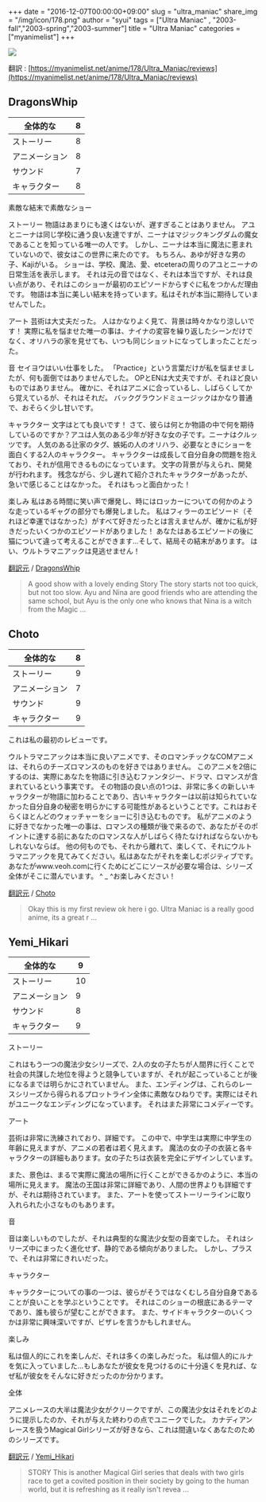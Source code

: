 +++
date = "2016-12-07T00:00:00+09:00"
slug = "ultra_maniac"
share_img = "/img/icon/178.png"
author = "syui"
tags = ["Ultra Maniac" , "2003-fall","2003-spring","2003-summer"]
title = "Ultra Maniac"
categories = ["myanimelist"]
+++

![](https://myanimelist.cdn-dena.com/images/anime/8/53571.jpg)


<!--more-->

翻訳 : [https://myanimelist.net/anime/178/Ultra_Maniac/reviews](https://myanimelist.net/anime/178/Ultra_Maniac/reviews)


## DragonsWhip



全体的な|  8
--- | ---
ストーリー|  8
アニメーション|  8
サウンド|  7
キャラクター|  8

素敵な結末で素敵なショー

ストーリー
物語はあまりにも速くはないが、遅すぎることはありません。 アユとニーナは同じ学校に通う良い友達ですが、ニーナはマジックキングダムの魔女であることを知っている唯一の人です。 しかし、ニーナは本当に魔法に恵まれていないので、彼女はこの世界に来たのです。 もちろん、あゆが好きな男の子、Kajiがいる。 ショーは、学校、魔法、愛、etceteraの周りのアユとニーナの日常生活を表示します。 それは元の音ではなく、それは本当ですが、それは良い点があり、それはこのショーが最初のエピソードからすぐに私をつかんだ理由です。 物語は本当に美しい結末を持っています。私はそれが本当に期待していませんでした。

アート
芸術は大丈夫だった。 人はかなりよく見て、背景は時々かなり涼しいです！ 実際に私を悩ませた唯一の事は、ナイナの変容を繰り返したシーンだけでなく、オリハラの家を見せても、いつも同じショットになってしまったことだった。

音
セイヨウはいい仕事をした。  「Practice」という言葉だけが私を悩ませましたが、何も面倒ではありませんでした。  OPとENは大丈夫ですが、それほど良いものではありません。 確かに、それはアニメに合っているし、しばらくしてから覚えているが、それはそれだ。 バックグラウンドミュージックはかなり普通で、おそらく少し甘いです。

キャラクター
文字はとても良いです！ さて、彼らは何とか物語の中で何を期待しているのですか？アユは人気のある少年が好きな女の子です。ニーナはクルッツです。 人気のある辻家のタグ、嫉妬の人のオリハラ、必要なときにショーを面白くする2人のキャラクター。 キャラクターは成長して自分自身の問題を抱えており、それが信用できるものになっています。 文字の背景が与えられ、開発が行われます。 残念ながら、少し遅れて紹介されたキャラクターがあったが、急いで感じることはなかった。 それはもっと面白かった！

楽しみ
私はある時間に笑い声で爆発し、時にはロッカーについての何かのような走っているギャグの部分でも爆発しました。 私はフィラーのエピソード（それほど幸運ではなかった）がすべて好きだったとは言えませんが、確かに私が好きだったいくつかのエピソードがありました！ あなたはあるエピソードの後に​​猫について違って考えることができます...そして、結局その結末があります。 はい、ウルトラマニアックは見逃せません！

[翻訳元](https://myanimelist.net/reviews.php?id=4471) / [DragonsWhip](https://myanimelist.net/profile/DragonsWhip/reviews)


> A good show with a lovely ending    Story  The story starts not too quick, but not too slow. Ayu and Nina are good friends who are attending the same school, but Ayu is the only one who knows that Nina is a witch from the Magic  ...

## Choto



全体的な|  8
--- | ---
ストーリー|  9
アニメーション|  7
サウンド|  9
キャラクター|  9

これは私の最初のレビューです。

ウルトラマニアックは本当に良いアニメです、そのロマンチックなCOMアニメは、それらのチーズロマンスのものを好きではありません。 このアニメを2倍にするのは、実際にあなたを物語に引き込むファンタジー、ドラマ、ロマンスが含まれているという事実です。 その物語の良い点の1つは、非常に多くの新しいキャラクターが物語に加わることであり、古いキャラクターは以前は知られていなかった自分自身の秘密を明らかにする可能性があるということです。これはおそらくほとんどのウォッチャーをショーに引き込むものです。 私がアニメのように好きでなかった唯一の事は、ロマンスの種類が後で来るので、あなたがそのポイントに達する前にあなたのロマンスな人がしばらく待たなければならないかもしれないならば。 他の何ものでも、それから離れて、楽しくて、それにウルトラマニアックを見てみてください。私はあなたがそれを楽しむポジティブです。 あなたがwww.veoh.comに行くためにどこにソースが必要な場合は、シリーズ全体がそこに潜んでいます。  ^ _ ^お楽しみください！

[翻訳元](https://myanimelist.net/reviews.php?id=2396) / [Choto](https://myanimelist.net/profile/Choto/reviews)


> Okay this is my first review ok here i go.    Ultra Maniac is a really good anime, its a great r ...

## Yemi_Hikari



全体的な|  9
--- | ---
ストーリー|  10
アニメーション|  9
サウンド|  8
キャラクター|  9

ストーリー

これはもう一つの魔法少女シリーズで、2人の女の子たちが人間界に行くことで社会の共謀した地位を得ようと競争していますが、それが起こっていることが後になるまでは明らかにされていません。 また、エンディングは、これらのレースシリーズから得られるプロットライン全体に素敵なひねりです。実際にはそれがユニークなエンディングになっています。 それはまた非常にコメディーです。

アート

芸術は非常に洗練されており、詳細です。 この中で、中学生は実際に中学生の年齢に見えますが、アニメの若者は若く見えます。 魔法の女の子の衣装と各キャラクターの詳細もあります。女の子たちは衣装を完全にデザインしています。

また、景色は、まるで実際に魔法の場所に行くことができるかのように、本当の場所に見えます。 魔法の王国は非常に詳細であり、人間の世界よりも詳細ですが、それは期待されています。 また、アートを使ってストーリーラインに取り入れられた小さなものもあります。

音

音は楽しいものでしたが、それは典型的な魔法少女型の音楽でした。 それはシリーズ中にまったく進化せず、静的である傾向がありました。 しかし、プラスで、それは非常にきれいだった。

キャラクター

キャラクターについての事の一つは、彼らがそうではなくむしろ自分自身であることが良いことを学ぶということです。 それはこのショーの根底にあるテーマであり、誰も彼らが望むことができます。 また、サイドキャラクターのいくつかは非常に興味深いですが、ビザレを言うかもしれません。

楽しみ

私は個人的にこれを楽しんだ、それは多くの楽しみだった。 私は個人的にルナを気に入っていました...もしあなたが彼女を見つけるのに十分遠くを見れば、なぜ私が彼女をそんなに好きだったのか分かります。

全体

アニメレースの大半は魔法少女がクリークですが、この魔法少女はそれをどのように提示したのか、それが与えた終わりの点でユニークでした。 カナディアンレースを扱うMagical Girlシリーズが好きなら、これは間違いなくあなたのためのシリーズです。

[翻訳元](https://myanimelist.net/reviews.php?id=7544) / [Yemi_Hikari](https://myanimelist.net/profile/Yemi_Hikari/reviews)


> STORY    This is another Magical Girl series that deals with two girls race to get a covited position in their society by going to the human world, but it is refreshing as it really isn't revea ...
